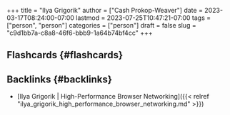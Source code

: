 +++
title = "Ilya Grigorik"
author = ["Cash Prokop-Weaver"]
date = 2023-03-17T08:24:00-07:00
lastmod = 2023-07-25T10:47:21-07:00
tags = ["person", "person"]
categories = ["person"]
draft = false
slug = "c9d1bb7a-c8a8-46f6-bbb9-1a64b74bf4cc"
+++

## Flashcards {#flashcards}


## Backlinks {#backlinks}

-   [Ilya Grigorik | High-Performance Browser Networking]({{< relref "ilya_grigorik_high_performance_browser_networking.md" >}})

